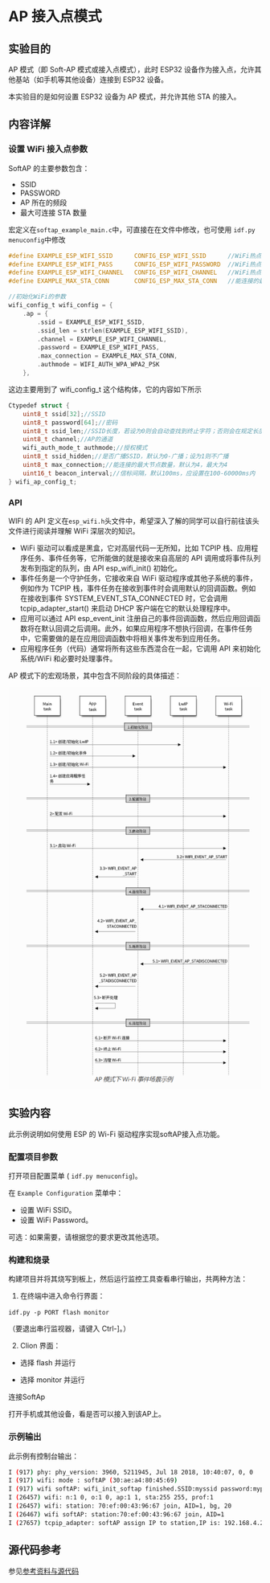# AP 接入点模式

## 实验目的

AP 模式（即 Soft-AP 模式或接入点模式），此时 ESP32 设备作为接入点，允许其他基站（如手机等其他设备）连接到 ESP32 设备。

本实验目的是如何设置 ESP32 设备为 AP 模式，并允许其他 STA 的接入。

## 内容详解

### 设置 WiFi 接入点参数

SoftAP 的主要参数包含：

- SSID
- PASSWORD
- AP 所在的频段
- 最大可连接 STA 数量

宏定义在`softap_example_main.c`中，可直接在在文件中修改，也可使用 `idf.py menuconfig`中修改

```c
#define EXAMPLE_ESP_WIFI_SSID      CONFIG_ESP_WIFI_SSID      //WiFi热点名
#define EXAMPLE_ESP_WIFI_PASS      CONFIG_ESP_WIFI_PASSWORD	 //WiFi热点密码
#define EXAMPLE_ESP_WIFI_CHANNEL   CONFIG_ESP_WIFI_CHANNEL   //WiFi热点频段
#define EXAMPLE_MAX_STA_CONN       CONFIG_ESP_MAX_STA_CONN   //能连接的最大节点数量，默认为4，最大为4
```

```c
//初始化WiFi的参数
wifi_config_t wifi_config = {
    .ap = {
        .ssid = EXAMPLE_ESP_WIFI_SSID,
        .ssid_len = strlen(EXAMPLE_ESP_WIFI_SSID),
        .channel = EXAMPLE_ESP_WIFI_CHANNEL,
        .password = EXAMPLE_ESP_WIFI_PASS,
        .max_connection = EXAMPLE_MAX_STA_CONN,
        .authmode = WIFI_AUTH_WPA_WPA2_PSK
    },
```

这边主要用到了 wifi_config_t 这个结构体，它的内容如下所示

```c
Ctypedef struct {
    uint8_t ssid[32];//SSID
    uint8_t password[64];//密码
    uint8_t ssid_len;//SSID长度，若设为0则会自动查找到终止字符；否则会在规定长度处截断
    uint8_t channel;//AP的通道
    wifi_auth_mode_t authmode;//授权模式
    uint8_t ssid_hidden;//是否广播SSID，默认为0-广播；设为1则不广播
    uint8_t max_connection;//能连接的最大节点数量，默认为4，最大为4
    uint16_t beacon_interval;//信标间隔，默认100ms，应设置在100-60000ms内
} wifi_ap_config_t;
```

### API

WIFI 的 API 定义在`esp_wifi.h`头文件中，希望深入了解的同学可以自行前往该头文件进行阅读并理解 WiFi 深层次的知识。

- WiFi 驱动可以看成是黑盒，它对高层代码一无所知，比如 TCPIP 栈、应用程序任务、事件任务等，它所能做的就是接收来自高层的 API 调用或将事件队列发布到指定的队列，由 API esp_wifi_init() 初始化。
- 事件任务是一个守护任务，它接收来自 WiFi 驱动程序或其他子系统的事件，例如作为 TCPIP 栈，事件任务在接收到事件时会调用默认的回调函数。例如在接收到事件 SYSTEM_EVENT_STA_CONNECTED 时，它会调用 tcpip_adapter_start() 来启动 DHCP 客户端在它的默认处理程序中。
- 应用可以通过 API esp_event_init 注册自己的事件回调函数，然后应用回调函数将在默认回调之后调用。此外，如果应用程序不想执行回调，在事件任务中，它需要做的是在应用回调函数中将相关事件发布到应用任务。
- 应用程序任务（代码）通常将所有这些东西混合在一起，它调用 API 来初始化系统/WiFi 和必要时处理事件。

AP 模式下的宏观场景，其中包含不同阶段的具体描述：

![image-20220729105646806](../IMG/image-20220729105646806.png)

## 实验内容

此示例说明如何使用 ESP 的 Wi-Fi 驱动程序实现softAP接入点功能。

### 配置项目参数

打开项目配置菜单 ( `idf.py menuconfig`)。

在 `Example Configuration` 菜单中：

- 设置 WiFi SSID。
- 设置 WiFi Password。

可选：如果需要，请根据您的要求更改其他选项。

### 构建和烧录

构建项目并将其烧写到板上，然后运行监控工具查看串行输出，共两种方法：

1. 在终端中进入命令行界面：

`idf.py -p PORT flash monitor`

（要退出串行监视器，请键入 Ctrl-]。）

2. Clion 界面：

- 选择 flash 并运行

- 选择 monitor 并运行

连接SoftAp

打开手机或其他设备，看是否可以接入到该AP上。

### 示例输出

此示例有控制台输出：

```bash
I (917) phy: phy_version: 3960, 5211945, Jul 18 2018, 10:40:07, 0, 0
I (917) wifi: mode : softAP (30:ae:a4:80:45:69)
I (917) wifi softAP: wifi_init_softap finished.SSID:myssid password:mypassword
I (26457) wifi: n:1 0, o:1 0, ap:1 1, sta:255 255, prof:1
I (26457) wifi: station: 70:ef:00:43:96:67 join, AID=1, bg, 20
I (26467) wifi softAP: station:70:ef:00:43:96:67 join, AID=1
I (27657) tcpip_adapter: softAP assign IP to station,IP is: 192.168.4.2
```

## 源代码参考

参见[参考资料与源代码](../../reference.rst)
